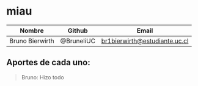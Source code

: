 # miau

| Nombre                   |  Github       | Email              |
| ------------------------ |  ------------ | ------------------ |
| Bruno Bierwirth           |   @BruneliUC | br1bierwirth@estudiante.uc.cl   |

## Aportes de cada uno:
> Bruno: Hizo todo